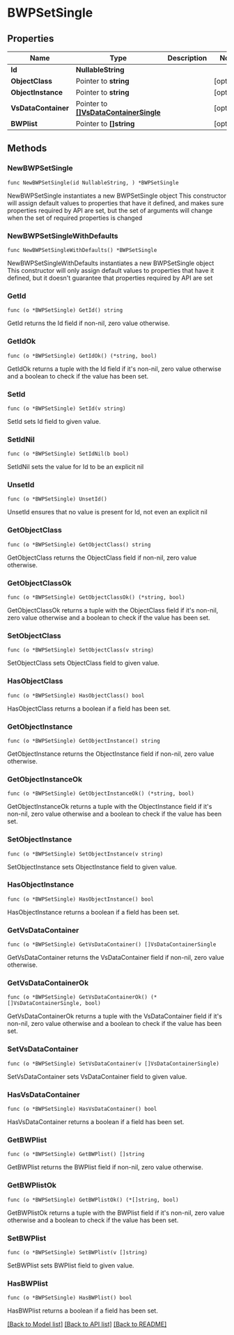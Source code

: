 # BWPSetSingle

## Properties

Name | Type | Description | Notes
------------ | ------------- | ------------- | -------------
**Id** | **NullableString** |  | 
**ObjectClass** | Pointer to **string** |  | [optional] 
**ObjectInstance** | Pointer to **string** |  | [optional] 
**VsDataContainer** | Pointer to [**[]VsDataContainerSingle**](VsDataContainerSingle.md) |  | [optional] 
**BWPlist** | Pointer to **[]string** |  | [optional] 

## Methods

### NewBWPSetSingle

`func NewBWPSetSingle(id NullableString, ) *BWPSetSingle`

NewBWPSetSingle instantiates a new BWPSetSingle object
This constructor will assign default values to properties that have it defined,
and makes sure properties required by API are set, but the set of arguments
will change when the set of required properties is changed

### NewBWPSetSingleWithDefaults

`func NewBWPSetSingleWithDefaults() *BWPSetSingle`

NewBWPSetSingleWithDefaults instantiates a new BWPSetSingle object
This constructor will only assign default values to properties that have it defined,
but it doesn't guarantee that properties required by API are set

### GetId

`func (o *BWPSetSingle) GetId() string`

GetId returns the Id field if non-nil, zero value otherwise.

### GetIdOk

`func (o *BWPSetSingle) GetIdOk() (*string, bool)`

GetIdOk returns a tuple with the Id field if it's non-nil, zero value otherwise
and a boolean to check if the value has been set.

### SetId

`func (o *BWPSetSingle) SetId(v string)`

SetId sets Id field to given value.


### SetIdNil

`func (o *BWPSetSingle) SetIdNil(b bool)`

 SetIdNil sets the value for Id to be an explicit nil

### UnsetId
`func (o *BWPSetSingle) UnsetId()`

UnsetId ensures that no value is present for Id, not even an explicit nil
### GetObjectClass

`func (o *BWPSetSingle) GetObjectClass() string`

GetObjectClass returns the ObjectClass field if non-nil, zero value otherwise.

### GetObjectClassOk

`func (o *BWPSetSingle) GetObjectClassOk() (*string, bool)`

GetObjectClassOk returns a tuple with the ObjectClass field if it's non-nil, zero value otherwise
and a boolean to check if the value has been set.

### SetObjectClass

`func (o *BWPSetSingle) SetObjectClass(v string)`

SetObjectClass sets ObjectClass field to given value.

### HasObjectClass

`func (o *BWPSetSingle) HasObjectClass() bool`

HasObjectClass returns a boolean if a field has been set.

### GetObjectInstance

`func (o *BWPSetSingle) GetObjectInstance() string`

GetObjectInstance returns the ObjectInstance field if non-nil, zero value otherwise.

### GetObjectInstanceOk

`func (o *BWPSetSingle) GetObjectInstanceOk() (*string, bool)`

GetObjectInstanceOk returns a tuple with the ObjectInstance field if it's non-nil, zero value otherwise
and a boolean to check if the value has been set.

### SetObjectInstance

`func (o *BWPSetSingle) SetObjectInstance(v string)`

SetObjectInstance sets ObjectInstance field to given value.

### HasObjectInstance

`func (o *BWPSetSingle) HasObjectInstance() bool`

HasObjectInstance returns a boolean if a field has been set.

### GetVsDataContainer

`func (o *BWPSetSingle) GetVsDataContainer() []VsDataContainerSingle`

GetVsDataContainer returns the VsDataContainer field if non-nil, zero value otherwise.

### GetVsDataContainerOk

`func (o *BWPSetSingle) GetVsDataContainerOk() (*[]VsDataContainerSingle, bool)`

GetVsDataContainerOk returns a tuple with the VsDataContainer field if it's non-nil, zero value otherwise
and a boolean to check if the value has been set.

### SetVsDataContainer

`func (o *BWPSetSingle) SetVsDataContainer(v []VsDataContainerSingle)`

SetVsDataContainer sets VsDataContainer field to given value.

### HasVsDataContainer

`func (o *BWPSetSingle) HasVsDataContainer() bool`

HasVsDataContainer returns a boolean if a field has been set.

### GetBWPlist

`func (o *BWPSetSingle) GetBWPlist() []string`

GetBWPlist returns the BWPlist field if non-nil, zero value otherwise.

### GetBWPlistOk

`func (o *BWPSetSingle) GetBWPlistOk() (*[]string, bool)`

GetBWPlistOk returns a tuple with the BWPlist field if it's non-nil, zero value otherwise
and a boolean to check if the value has been set.

### SetBWPlist

`func (o *BWPSetSingle) SetBWPlist(v []string)`

SetBWPlist sets BWPlist field to given value.

### HasBWPlist

`func (o *BWPSetSingle) HasBWPlist() bool`

HasBWPlist returns a boolean if a field has been set.


[[Back to Model list]](../README.md#documentation-for-models) [[Back to API list]](../README.md#documentation-for-api-endpoints) [[Back to README]](../README.md)


